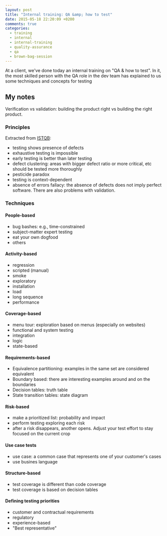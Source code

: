 ```yaml
---
layout: post
title: "Internal training: QA &amp; how to test"
date: 2015-05-18 22:20:09 +0200
comments: true
categories: 
  - training
  - internal
  - internal-training
  - quality-assurance
  - qa
  - brown-bag-session
---
```


At a client, we've done today an internal training on "QA & how to test". In it, the most skilled person with the QA role in the dev team has explained to us some techniques and concepts for testing

## My notes

Verification vs validation: building the product right vs building the right product.

### Principles

Extracted from [ISTQB](http://www.istqb.org/):

  * testing shows presence of defects
  * exhaustive testing is impossible
  * early testing is better than later testing
  * defect clustering: areas with bigger defect ratio or more critical, etc should be tested more thoroughly
  * pesticide paradox
  * testing is context-dependent
  * absence of errors fallacy: the absence of defects does not imply perfect software. There are also problems with validation.

### Techniques

#### People-based

  * bug bashes: e.g., time-constrained
  * subject-matter expert testing
  * eat your own dogfood
  * others

#### Activity-based

  * regression
  * scripted (manual)
  * smoke
  * exploratory
  * installation
  * load
  * long sequence
  * performance

#### Coverage-based

  * menu tour: exploration based on menus (especially on websites)
  * functional and system testing
  * integration
  * logic
  * state-based

#### Requirements-based

  * Equivalence partitioning: examples in the same set are considered equivalent
  * Boundary based: there are interesting examples around and on the boundaries
  * Decision tables: truth table
  * State transition tables: state diagram

#### Risk-based

  * make a prioritized list: probability and impact
  * perform testing exploring each risk
  * after a risk disappears, another opens. Adjust your test effort to stay focused on the current crop

#### Use case tests

  * use case: a common case that represents one of your customer's cases
  * use busines language

#### Structure-based
 
  * test coverage is different than code coverage
  * test coverage is based on decision tables

#### Defining testing priorities

  * customer and contractual requirements
  * regulatory
  * experience-based
  * "Best representative"
